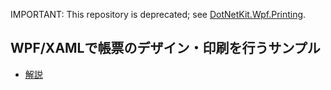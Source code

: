 IMPORTANT: This repository is deprecated; see [DotNetKit.Wpf.Printing](https://github.com/DotNetKit/DotNetKit.Wpf.Printing).

## WPF/XAMLで帳票のデザイン・印刷を行うサンプル
- [解説](http://qiita.com/vain0/items/0ec44dc198433675ea2f)
